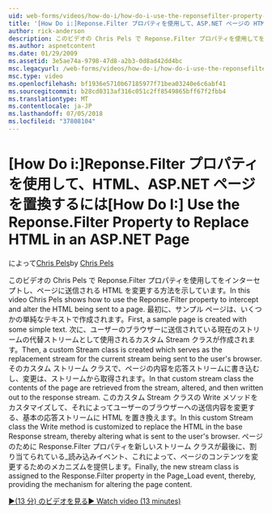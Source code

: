 ```yaml
---
uid: web-forms/videos/how-do-i/how-do-i-use-the-reponsefilter-property-to-replace-html-in-an-aspnet-page
title: '[How Do i:]Reponse.Filter プロパティを使用して、ASP.NET ページの HTML を置き換える |Microsoft Docs'
author: rick-anderson
description: このビデオの Chris Pels で Reponse.Filter プロパティを使用してをインターセプトし、ページに送信される HTML を変更する方法を示しています。 まず、w サンプル ページを作成しています.
ms.author: aspnetcontent
ms.date: 01/29/2009
ms.assetid: 3e5ae74a-9798-47d8-a2b3-0d8ad42dd4bc
msc.legacyurl: /web-forms/videos/how-do-i/how-do-i-use-the-reponsefilter-property-to-replace-html-in-an-aspnet-page
msc.type: video
ms.openlocfilehash: bf1936e5710b67185977f71bea03240e6c6abf41
ms.sourcegitcommit: b28cd0313af316c051c2ff8549865bff67f2fbb4
ms.translationtype: MT
ms.contentlocale: ja-JP
ms.lasthandoff: 07/05/2018
ms.locfileid: "37808104"
---
```

<a name="how-do-i-use-the-reponsefilter-property-to-replace-html-in-an-aspnet-page"></a><span data-ttu-id="8415e-104">[How Do i:]Reponse.Filter プロパティを使用して、HTML、ASP.NET ページを置換するには</span><span class="sxs-lookup"><span data-stu-id="8415e-104">[How Do I:] Use the Reponse.Filter Property to Replace HTML in an ASP.NET Page</span></span>
====================
<span data-ttu-id="8415e-105">によって[Chris Pels](https://twitter.com/chrispels)</span><span class="sxs-lookup"><span data-stu-id="8415e-105">by [Chris Pels](https://twitter.com/chrispels)</span></span>

<span data-ttu-id="8415e-106">このビデオの Chris Pels で Reponse.Filter プロパティを使用してをインターセプトし、ページに送信される HTML を変更する方法を示しています。</span><span class="sxs-lookup"><span data-stu-id="8415e-106">In this video Chris Pels shows how to use the Reponse.Filter property to intercept and alter the HTML being sent to a page.</span></span> <span data-ttu-id="8415e-107">最初に、サンプル ページは、いくつかの単純なテキストで作成されます。</span><span class="sxs-lookup"><span data-stu-id="8415e-107">First, a sample page is created with some simple text.</span></span> <span data-ttu-id="8415e-108">次に、ユーザーのブラウザーに送信されている現在のストリームの代替ストリームとして使用されるカスタム Stream クラスが作成されます。</span><span class="sxs-lookup"><span data-stu-id="8415e-108">Then, a custom Stream class is created which serves as the replacement stream for the current stream being sent to the user's browser.</span></span> <span data-ttu-id="8415e-109">そのカスタム ストリーム クラスで、ページの内容を応答ストリームに書き込むし、変更は、ストリームから取得されます。</span><span class="sxs-lookup"><span data-stu-id="8415e-109">In that custom stream class the contents of the page are retrieved from the stream, altered, and then written out to the response stream.</span></span> <span data-ttu-id="8415e-110">このカスタム Stream クラスの Write メソッドをカスタマイズして、それによってユーザーのブラウザーへの送信内容を変更する、基本の応答ストリームに HTML を置き換えます。</span><span class="sxs-lookup"><span data-stu-id="8415e-110">In this custom Stream class the Write method is customized to replace the HTML in the base Response stream, thereby altering what is sent to the user's browser.</span></span> <span data-ttu-id="8415e-111">ページのために Response.Filter プロパティを新しいストリーム クラスが最後に、割り当てられている\_読み込みイベント、これによって、ページのコンテンツを変更するためのメカニズムを提供します。</span><span class="sxs-lookup"><span data-stu-id="8415e-111">Finally, the new stream class is assigned to the Response.Filter property in the Page\_Load event, thereby, providing the mechanism for altering the page content.</span></span>

[<span data-ttu-id="8415e-112">&#9654;(13 分) のビデオを見る</span><span class="sxs-lookup"><span data-stu-id="8415e-112">&#9654; Watch video (13 minutes)</span></span>](https://channel9.msdn.com/Blogs/ASP-NET-Site-Videos/how-do-i-use-the-reponsefilter-property-to-replace-html-in-an-aspnet-page)
